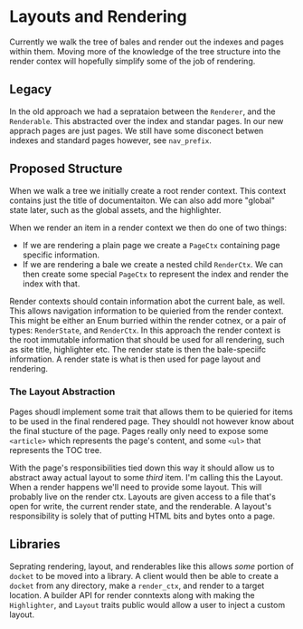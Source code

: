 # Layouts and Rendering

Currently we walk the tree of bales and render out the indexes and pages within
them. Moving more of the knowledge of the tree structure into the render contex
will hopefully simplify some of the job of rendering.

## Legacy

In the old approach we had a seprataion between the `Renderer`, and the
`Renderable`. This abstracted over the index and standar pages. In our new
apprach pages are just pages. We still have some disconect betwen indexes and
standard pages however, see `nav_prefix`.

## Proposed Structure

When we walk a tree we initially create a root render context. This context
contains just the title of documentaiton. We can also add more "global" state
later, such as the global assets, and the highlighter.

When we render an item in a render context we then do one of two things:

 * If we are rendering a plain page we create a `PageCtx` containing page
   specific information.
 * If we are rendering a bale we create a nested child `RenderCtx`. We can then
   create some special `PageCtx` to represent the index and render the index
   with that.

Render contexts should contain information abot the current bale, as well. This
allows navigation information to be quieried from the render context. This might
be either an Enum burried within the render cotnex, or a pair of types:
`RenderState`, and `RenderCtx`. In this approach the render context is the root
immutable information that should be used for all rendering, such as site title,
highlighter etc. The render state is then the bale-speciifc information. A
render state is what is then used for page layout and rendering.

### The Layout Abstraction

Pages shoudl implement some trait that allows them to be quieried for items to
be used in the final rendered page. They shouldl not however know about the
final stucture of the page. Pages really only need to expose some `<article>`
which represents the page's content, and some `<ul>` that represents the TOC
tree.

With the page's responsibilities tied down this way it should allow us to
abstract away actual layout to some _third_ item. I'm calling this the Layout.
When a render happens we'll need to provide some layout. This will probably live
on the render ctx. Layouts are given access to a file that's open for write, the
current render state, and the renderable. A layout's responsibility is solely
that of putting HTML bits and bytes onto a page.

## Libraries

Seprating rendering, layout, and renderables like this allows _some_ portion of
`docket` to be moved into a library. A client would then be able to create a
`docket` from any directory, make a `render_ctx`, and render to a target
location. A builder API for render conntexts along with making the
`Highlighter`, and `Layout` traits public would allow a user to inject a custom
layout.